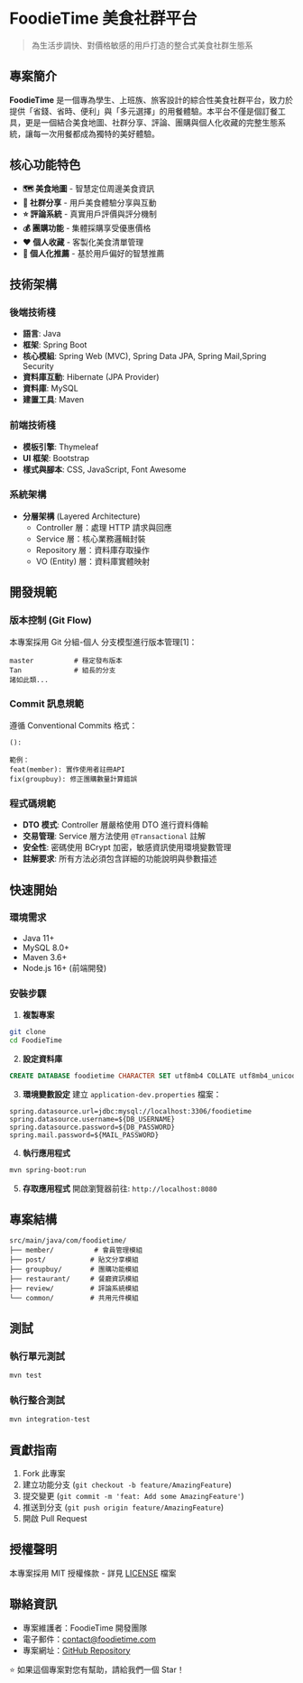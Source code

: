 # FoodieTime 美食社群平台

> 為生活步調快、對價格敏感的用戶打造的整合式美食社群生態系

## 專案簡介

**FoodieTime** 是一個專為學生、上班族、旅客設計的綜合性美食社群平台，致力於提供「省錢、省時、便利」與「多元選擇」的用餐體驗。本平台不僅是個訂餐工具，更是一個結合美食地圖、社群分享、評論、團購與個人化收藏的完整生態系統，讓每一次用餐都成為獨特的美好體驗。

## 核心功能特色

- **🗺️ 美食地圖** - 智慧定位周邊美食資訊
- **👥 社群分享** - 用戶美食體驗分享與互動  
- **⭐ 評論系統** - 真實用戶評價與評分機制
- **💰 團購功能** - 集體採購享受優惠價格
- **❤️ 個人收藏** - 客製化美食清單管理
- **🎯 個人化推薦** - 基於用戶偏好的智慧推薦

## 技術架構

### 後端技術棧
- **語言**: Java
- **框架**: Spring Boot
- **核心模組**: Spring Web (MVC), Spring Data JPA, Spring Mail,Spring Security
- **資料庫互動**: Hibernate (JPA Provider)
- **資料庫**: MySQL
- **建置工具**: Maven

### 前端技術棧
- **模板引擎**: Thymeleaf
- **UI 框架**: Bootstrap
- **樣式與腳本**: CSS, JavaScript, Font Awesome

### 系統架構
- **分層架構** (Layered Architecture)
  - Controller 層：處理 HTTP 請求與回應
  - Service 層：核心業務邏輯封裝
  - Repository 層：資料庫存取操作
  - VO (Entity) 層：資料庫實體映射

## 開發規範

### 版本控制 (Git Flow)
本專案採用 Git 分組-個人 分支模型進行版本管理[1]：

```
master          # 穩定發布版本
Tan             # 組長的分支
諸如此類...
```

### Commit 訊息規範
遵循 Conventional Commits 格式：
```
(): 

範例：
feat(member): 實作使用者註冊API
fix(groupbuy): 修正團購數量計算錯誤
```

### 程式碼規範
- **DTO 模式**: Controller 層嚴格使用 DTO 進行資料傳輸
- **交易管理**: Service 層方法使用 `@Transactional` 註解
- **安全性**: 密碼使用 BCrypt 加密，敏感資訊使用環境變數管理
- **註解要求**: 所有方法必須包含詳細的功能說明與參數描述

## 快速開始

### 環境需求
- Java 11+
- MySQL 8.0+
- Maven 3.6+
- Node.js 16+ (前端開發)

### 安裝步驟

1. **複製專案**
```bash
git clone 
cd FoodieTime
```

2. **設定資料庫**
```sql
CREATE DATABASE foodietime CHARACTER SET utf8mb4 COLLATE utf8mb4_unicode_ci;
```

3. **環境變數設定**
建立 `application-dev.properties` 檔案：
```properties
spring.datasource.url=jdbc:mysql://localhost:3306/foodietime
spring.datasource.username=${DB_USERNAME}
spring.datasource.password=${DB_PASSWORD}
spring.mail.password=${MAIL_PASSWORD}
```

4. **執行應用程式**
```bash
mvn spring-boot:run
```

5. **存取應用程式**
開啟瀏覽器前往: `http://localhost:8080`

## 專案結構

```
src/main/java/com/foodietime/
├── member/          # 會員管理模組
├── post/           # 貼文分享模組  
├── groupbuy/       # 團購功能模組
├── restaurant/     # 餐廳資訊模組
├── review/         # 評論系統模組
└── common/         # 共用元件模組
```

## 測試

### 執行單元測試
```bash
mvn test
```

### 執行整合測試  
```bash
mvn integration-test
```

## 貢獻指南

1. Fork 此專案
2. 建立功能分支 (`git checkout -b feature/AmazingFeature`)
3. 提交變更 (`git commit -m 'feat: Add some AmazingFeature'`)
4. 推送到分支 (`git push origin feature/AmazingFeature`)
5. 開啟 Pull Request

## 授權聲明

本專案採用 MIT 授權條款 - 詳見 [LICENSE](LICENSE) 檔案

## 聯絡資訊

- 專案維護者：FoodieTime 開發團隊
- 電子郵件：contact@foodietime.com
- 專案網址：[GitHub Repository](https://github.com/username/FoodieTime)

⭐ 如果這個專案對您有幫助，請給我們一個 Star！
